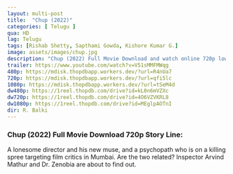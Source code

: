 ```yaml
---
layout: multi-post
title:  "Chup (2022)"
categories: [ Telugu ]
qua: HD
lag: Telugu
tags: [Rishab Shetty, Sapthami Gowda, Kishore Kumar G.]
image: assets/images/chup.jpg
description: "Chup (2022) Full Movie Download and watch online 720p low file size 500 mb."
trailer: https://www.youtube.com/watch?v=V51sMMFMWqg
480p: https://mdisk.thopdbapp.workers.dev/?url=R4nUa7
720p: https://mdisk.thopdbapp.workers.dev/?url=qfi5lc
1080p: https://mdisk.thopdbapp.workers.dev/?url=tSeM4d
dw480p: https://1reel.thopdb.com/drive?id=kL0n6mVZXc
dw720p: https://1reel.thopdb.com/drive?id=4O6VZVKRL8
dw1080p: https://1reel.thopdb.com/drive?id=MEglpAOTnI
dir: R. Balki
---
```


### Chup (2022) Full Movie Download 720p Story Line:
A lonesome director and his new muse, and a psychopath who is on a killing spree targeting film critics in Mumbai. Are the two related? Inspector Arvind Mathur and Dr. Zenobia are about to find out.